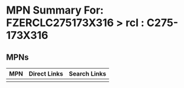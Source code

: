 



# MPN Summary For: FZERCLC275173X316 > rcl : C275-173X316

## MPNs
  

|MPN|Direct Links|Search Links|
| :--- | :--- | :--- |
||||
